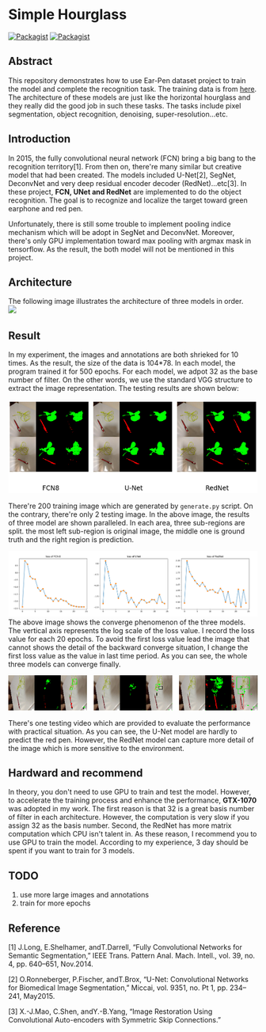 # Simple Hourglass
[![Packagist](https://img.shields.io/badge/Tensorflow-1.3.0-yellow.svg)]()
[![Packagist](https://img.shields.io/badge/Tensorlayer-1.6.4-blue.svg)]()

Abstract
---
This repository demonstrates how to use Ear-Pen dataset project to train the model and complete the recognition task. The training data is from [here](https://github.com/SunnerLi/Ear-Pen). The architecture of these models are just like the horizontal hourglass and they really did the good job in such these tasks. The tasks include pixel segmentation, object recognition, denoising, super-resolution...etc.     

Introduction
---
In 2015, the fully convolutional neural network (FCN) bring a big bang to the recognition territory[1]. From then on, there're many similar but creative model that had been created. The models included U-Net[2], SegNet, DeconvNet and very deep residual encoder decoder (RedNet)...etc[3]. In these project, **FCN, UNet and RedNet** are implemented to do the object recognition. The goal is to recognize and localize the target toward green earphone and red pen.     

Unfortunately, there is still some trouble to implement pooling indice mechanism which will be adopt in SegNet and DeconvNet. Moreover, there's only GPU implementation toward max pooling with argmax mask in tensorflow. As the result, the both model will not be mentioned in this project.    

Architecture
---
The following image illustrates the architecture of three models in order.    
![](https://github.com/SunnerLi/grass/blob/master/img/structure.jpg)

Result
---
In my experiment, the images and annotations are both shrieked for 10 times. As the result, the size of the data is 104*78. In each model, the program trained it for 500 epochs. For each model, we adpot 32 as the base number of filter. On the other words, we use the standard VGG structure to extract the image representation. The testing results are shown below:    
<br/>
![](https://raw.githubusercontent.com/SunnerLi/Simple-Hourglass/master/img/whole_test.png)

There're 200 training image which are generated by `generate.py` script. On the contrary, there're only 2 testing image. In the above image, the results of three model are shown paralleled. In each area, three sub-regions are split. the most left sub-region is original image, the middle one is ground truth and the right region is prediction.     

![](https://github.com/SunnerLi/Simple-Hourglass/blob/master/img/whole_loss.png)
The above image shows the converge phenomenon of the three models. The vertical axis represents the log scale of the loss value. I record the loss value for each 20 epochs. To avoid the first loss value lead the image that cannot shows the detail of the backward converge situation, I change the first loss value as the value in last time period. As you can see, the whole three models can converge finally.     

![](https://raw.githubusercontent.com/SunnerLi/Simple-Hourglass/master/img/video_demo.gif)

There's one testing video which are provided to evaluate the performance with practical situation. As you can see, the U-Net model are hardly to predict the red pen. However, the RedNet model can capture more detail of the image which is more sensitive to the environment.    

Hardward and recommend
---
In theory, you don't need to use GPU to train and test the model. However, to accelerate the training process and enhance the performance, **GTX-1070** was adopted in my work. The first reason is that 32 is a great basis number of  filter in each architecture. However, the computation is very slow if you assign 32 as the basis number. Second, the RedNet has more matrix computation which CPU isn't talent in. As these reason, I recommend you to use GPU to train the model. According to my experience, 3 day should be spent if you want to train for 3 models.    

TODO
---
1. use more large images and annotations    
2. train for more epochs    

Reference
---
[1]	J.Long, E.Shelhamer, andT.Darrell, “Fully Convolutional Networks for Semantic Segmentation,” IEEE Trans. Pattern Anal. Mach. Intell., vol. 39, no. 4, pp. 640–651, Nov.2014.    
    
[2]	O.Ronneberger, P.Fischer, andT.Brox, “U-Net: Convolutional Networks for Biomedical Image Segmentation,” Miccai, vol. 9351, no. Pt 1, pp. 234–241, May2015.    
    
[3]	X.-J.Mao, C.Shen, andY.-B.Yang, “Image Restoration Using Convolutional Auto-encoders with Symmetric Skip Connections.”    
